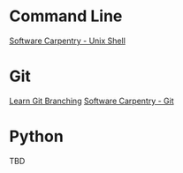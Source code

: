 # Command Line
[Software Carpentry - Unix Shell](http://swcarpentry.github.io/shell-novice/)

# Git
[Learn Git Branching](https://learngitbranching.js.org/)
[Software Carpentry - Git](http://swcarpentry.github.io/git-novice/)

# Python
TBD
